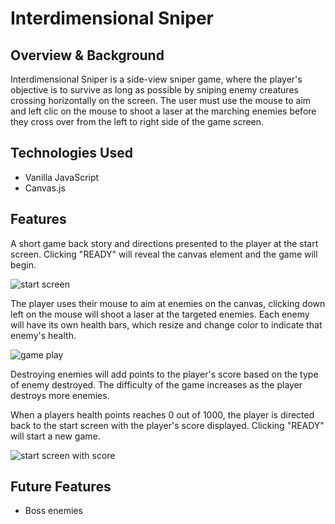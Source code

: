 # Interdimensional Sniper

## Overview & Background
  Interdimensional Sniper is a side-view sniper game, where the player's objective is to survive as long as possible by sniping enemy creatures crossing horizontally on the screen.  The user must use the mouse to aim and left clic on the mouse to shoot a laser at the marching enemies before they cross over from the left to right side of the game screen. 
  

## Technologies Used
  + Vanilla JavaScript
  + Canvas.js
  
## Features
  A short game back story and directions presented to the player at the start screen.  Clicking "READY" will reveal the canvas element and the game will begin.  
  
 ![start screen](https://github.com/Justinlf55/JavascriptProject/blob/master/assets/images/startscreen.png?raw=true)
 
 
  The player uses their mouse to aim at enemies on the canvas, clicking down left on the mouse will shoot a laser at the targeted enemies.  Each enemy will have its own health bars, which resize and change color to indicate that enemy's health.  

![game play](https://github.com/Justinlf55/JavascriptProject/blob/master/assets/images/screenshot.png?raw=true)

  Destroying enemies will add points to the player's score based on the type of enemy destroyed.  The difficulty of the game increases as the player destroys more enemies.  
  
  When a players health points reaches 0 out of 1000, the player is directed back to the start screen with the player's score displayed.  Clicking "READY" will start a new game. 
  
![start screen with score](https://github.com/Justinlf55/JavascriptProject/blob/master/assets/images/Startscreen2.png?raw=true)

## Future Features
  + Boss enemies
 
  

